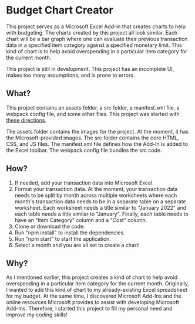 # Budget Chart Creator

This project serves as a Microsoft Excel Add-in that creates charts to help with budgeting. The charts created by this project all look similar. Each chart will be a bar graph where one can evaluate their previous transaction data in a specified item category against a specified monetary limit. This kind of chart is to help avoid overspending in a particular item category for the current month.

This project is still in development. This project has an incomplete UI, makes too many assumptions, and is prone to errors.

## What?

This project contains an assets folder, a src folder, a manifest.xml file, a webpack.config file, and some other files. This project was started with [these directions](https://docs.microsoft.com/en-us/office/dev/add-ins/quickstarts/excel-quickstart-jquery?tabs=yeomangenerator).

The assets folder contains the images for the project. At the moment, it has the Microsoft-provided images. The src folder contains the core HTML, CSS, and JS files. The manifest.xml file defines how the Add-In is added to the Excel toolbar. The webpack.config file bundles the src code.

## How?

1. If needed, add your transaction data into Microsoft Excel.
2. Format your transaction data. At the moment, your transaction data needs to be split by month across multiple worksheets where each month's transaction data needs to be in a separate table on a separate worksheet. Each worksheet needs a title similar to "January 2022" and each table needs a title similar to "January". Finally, each table needs to have an "Item Category" column and a "Cost" column.
3. Clone or download the code.
4. Run "npm install" to install the dependencies.
5. Run "npm start" to start the application.
6. Select a month and you are all set to create a chart!

## Why?

As I mentioned earlier, this project creates a kind of chart to help avoid overspending in a particular item category for the current month. Originally, I wanted to add this kind of chart to my already-existing Excel spreadsheet for my budget. At the same time, I discovered Microsoft Add-Ins and the online resources Microsoft provides to assist with developing Microsoft Add-Ins. Therefore, I started this project to fill my personal need and improve my coding skills!
